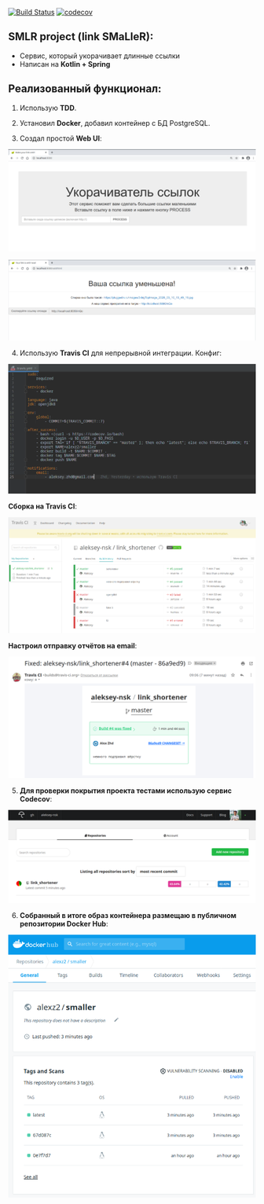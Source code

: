[![Build Status](https://travis-ci.org/aleksey-nsk/link_shortener.svg?branch=master)](https://travis-ci.org/aleksey-nsk/link_shortener)
[![codecov](https://codecov.io/gh/aleksey-nsk/link_shortener/branch/master/graph/badge.svg?token=GU31JRCDMH)](https://codecov.io/gh/aleksey-nsk/link_shortener)

## SMLR project (link SMaLleR):
- Сервис, который укорачивает длинные ссылки
- Написан на **Kotlin + Spring**

## Реализованный функционал:
1. Использую **TDD**.

2. Установил **Docker**, добавил контейнер с БД PostgreSQL.

3. Создал простой **Web UI**:

![](https://github.com/aleksey-nsk/link_shortener/blob/master/screenshots/01_verstka.png)

![](https://github.com/aleksey-nsk/link_shortener/blob/master/screenshots/02_verstka.png)

4. Использую **Travis CI** для непрерывной интеграции. Конфиг:

![](https://github.com/aleksey-nsk/link_shortener/blob/master/screenshots/03_config_for_travis_ci.png)

**Сборка на Travis CI**:

![](https://github.com/aleksey-nsk/link_shortener/blob/master/screenshots/04_build_on_travis_ci.png)

**Настроил отправку отчётов на email**:

![](https://github.com/aleksey-nsk/link_shortener/blob/master/screenshots/05_report_to_email.png)

5. **Для проверки покрытия проекта тестами использую сервис Codecov**:

![](https://github.com/aleksey-nsk/link_shortener/blob/master/screenshots/06_test_coverage_on_codecov.png)

6. **Собранный в итоге образ контейнера размещаю в публичном репозитории Docker Hub**:

![](https://github.com/aleksey-nsk/link_shortener/blob/master/screenshots/07_container_image_on_docker_hub.png)

